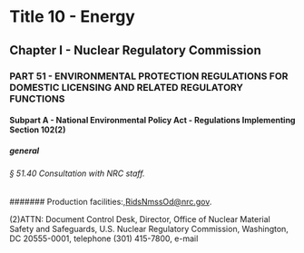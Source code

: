 
# Title 10 - Energy
## Chapter I - Nuclear Regulatory Commission
### PART 51 - ENVIRONMENTAL PROTECTION REGULATIONS FOR DOMESTIC LICENSING AND RELATED REGULATORY FUNCTIONS
#### Subpart A - National Environmental Policy Act - Regulations Implementing Section 102(2)
##### general
###### § 51.40 Consultation with NRC staff.
####### Production facilities:,RidsNmssOd@nrc.gov.

(2)ATTN: Document Control Desk, Director, Office of Nuclear Material Safety and Safeguards, U.S. Nuclear Regulatory Commission, Washington, DC 20555-0001, telephone (301) 415-7800, e-mail
